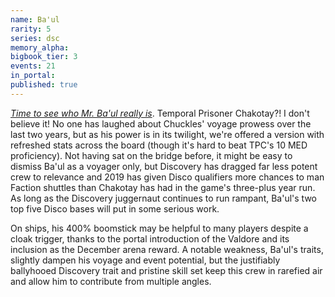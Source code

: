 ```yaml
---
name: Ba'ul
rarity: 5
series: dsc
memory_alpha:
bigbook_tier: 3
events: 21
in_portal:
published: true
---
```


[_Time to see who Mr. Ba'ul really is_](https://www.youtube.com/watch?v=uC636fBU52I). Temporal Prisoner Chakotay?! I don't believe it! No one has laughed about Chuckles' voyage prowess over the last two years, but as his power is in its twilight, we're offered a version with refreshed stats across the board (though it's hard to beat TPC's 10 MED proficiency). Not having sat on the bridge before, it might be easy to dismiss Ba'ul as a voyager only, but Discovery has dragged far less potent crew to relevance and 2019 has given Disco qualifiers more chances to man Faction shuttles than Chakotay has had in the game's three-plus year run. As long as the Discovery juggernaut continues to run rampant, Ba'ul's two top five Disco bases will put in some serious work.

On ships, his 400% boomstick may be helpful to many players despite a cloak trigger, thanks to the portal introduction of the Valdore and its inclusion as the December arena reward. A notable weakness, Ba'ul's traits, slightly dampen his voyage and event potential, but the justifiably ballyhooed Discovery trait and pristine skill set keep this crew in rarefied air and allow him to contribute from multiple angles.
